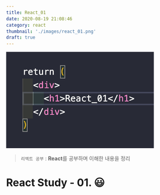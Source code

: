 ```yaml
---
title: React_01
date: 2020-08-19 21:08:46
category: react
thumbnail: './images/react_01.png'
draft: true
---
```


![](./images/react_01.png)

> `리액트 공부` : **React**를 공부하며 이해한 내용을 정리

# React Study - 01. 😃
